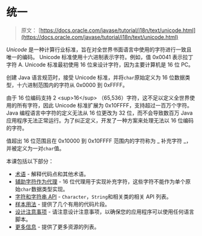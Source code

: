# 统一

> 原文： [https://docs.oracle.com/javase/tutorial/i18n/text/unicode.html](https://docs.oracle.com/javase/tutorial/i18n/text/unicode.html)

_Unicode_ 是一种计算行业标准，旨在对全世界书面语言中使用的字符进行一致且唯一的编码。 Unicode 标准使用十六进制表示字符。例如，值 0x0041 表示拉丁字符 A. Unicode 标准最初使用 16 位来设计字符，因为主要计算机是 16 位 PC。

创建 Java 语言规范时，接受 Unicode 标准，并将`char`原始定义为 16 位数据类型，十六进制范围内的字符从 0x0000 到 0xFFFF。

由于 16 位编码支持 2 &lt;sup&gt;16&lt;/sup&gt; （65,536）字符，这不足以定义全世界使用的所有字符，因此 Unicode 标准扩展为 0x10FFFF，支持超过一百万个字符。 Java 编程语言中字符的定义无法从 16 位更改为 32 位，而不会导致数百万 Java 应用程序无法正常运行。为了纠正定义，开发了一种方案来处理无法以 16 位编码的字符。

值超出 16 位范围且在 0x10000 到 0x10FFFF 范围内的字符称为 _ 补充字符 _，并被定义为一对`char`值。

本课包括以下部分：

*   [术语](terminology.html) - 解释代码点和其他术语。
*   [辅助字符作为代理](supplementaryChars.html) - 16 位代理用于实现补充字符，这些字符不能作为单个原始`char`数据类型实现。
*   [字符和字符串 API](characterClass.html) - `Character`，`String`和相关类的相关 API 列表。
*   [样本用法](usage.html) - 提供了几个有用的代码片段。
*   [设计注意事项](design.html) - 请注意设计注意事项，以确保您的应用程序可以使用任何语言脚本。
*   [更多信息](info.html) - 提供了更多资源的列表。
